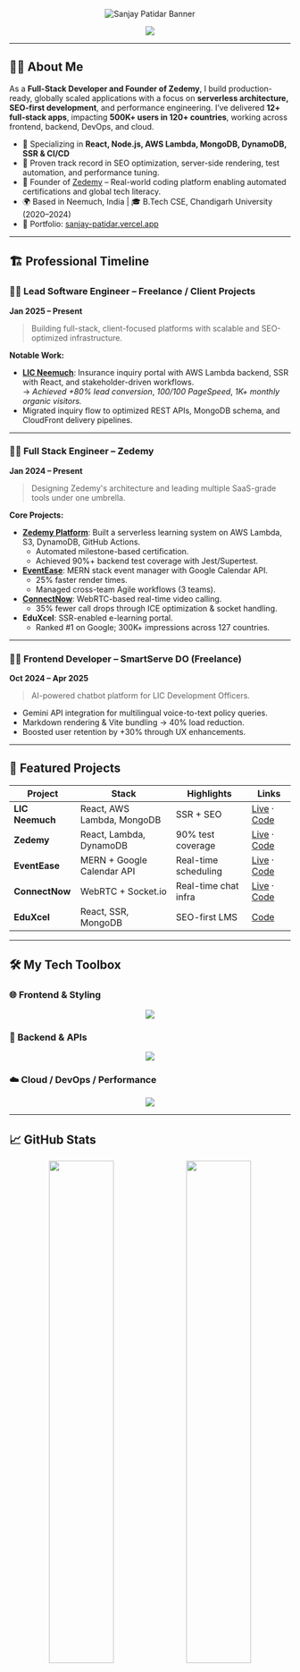 <p align="center">
  <img src="https://capsule-render.vercel.app/api?type=waving&color=0E75B6&height=120&section=header&text=Sanjay%20Patidar&fontSize=40&fontColor=FFFFFF" alt="Sanjay Patidar Banner" />
</p>

<div align="center">

<img src="https://readme-typing-svg.herokuapp.com?font=Fira+Code&size=22&duration=2000&pause=1000&color=0E75B6&center=true&vCenter=true&width=1000&lines=Full+Stack+Engineer+%7C+Serverless+Architect+%7C+Zedemy+Founder;Building+Modern+Web+Infrastructure+at+Scale;React.js+%7C+Node.js+%7C+AWS+%7C+DynamoDB+%7C+MongoDB+%7C+SEO+%7C+CI%2FCD" />

</div>

---

## 👨‍💻 About Me

As a **Full-Stack Developer and Founder of Zedemy**, I build production-ready, globally scaled applications with a focus on **serverless architecture, SEO-first development**, and performance engineering. I’ve delivered **12+ full-stack apps**, impacting **500K+ users in 120+ countries**, working across frontend, backend, DevOps, and cloud.

- 🎯 Specializing in **React, Node.js, AWS Lambda, MongoDB, DynamoDB, SSR & CI/CD**
- 🧠 Proven track record in SEO optimization, server-side rendering, test automation, and performance tuning.
- 🔧 Founder of [Zedemy](https://zedemy.vercel.app) – Real-world coding platform enabling automated certifications and global tech literacy.
- 🌍 Based in Neemuch, India | 🎓 B.Tech CSE, Chandigarh University (2020–2024)
- 📌 Portfolio: [sanjay-patidar.vercel.app](https://sanjay-patidar.vercel.app)

---

## 🏗️ Professional Timeline

### 🧑‍💼 **Lead Software Engineer – Freelance / Client Projects**  
**Jan 2025 – Present**

> Building full-stack, client-focused platforms with scalable and SEO-optimized infrastructure.

**Notable Work:**
- [**LIC Neemuch**](https://licneemuch.space): Insurance inquiry portal with AWS Lambda backend, SSR with React, and stakeholder-driven workflows.  
  → *Achieved +80% lead conversion*, *100/100 PageSpeed*, *1K+ monthly organic visitors.*
- Migrated inquiry flow to optimized REST APIs, MongoDB schema, and CloudFront delivery pipelines.

---

### 🧑‍💼 **Full Stack Engineer – Zedemy**  
**Jan 2024 – Present**

> Designing Zedemy's architecture and leading multiple SaaS-grade tools under one umbrella.

**Core Projects:**
- **[Zedemy Platform](https://zedemy.vercel.app)**: Built a serverless learning system on AWS Lambda, S3, DynamoDB, GitHub Actions.
  - Automated milestone-based certification.
  - Achieved 90%+ backend test coverage with Jest/Supertest.
- **[EventEase](https://eventunified.vercel.app)**: MERN stack event manager with Google Calendar API.
  - 25% faster render times.
  - Managed cross-team Agile workflows (3 teams).
- **[ConnectNow](https://connectnow.vercel.app)**: WebRTC-based real-time video calling.
  - 35% fewer call drops through ICE optimization & socket handling.
- **EduXcel**: SSR-enabled e-learning portal.
  - Ranked #1 on Google; 300K+ impressions across 127 countries.

---

### 🧑‍💼 **Frontend Developer – SmartServe DO (Freelance)**  
**Oct 2024 – Apr 2025**

> AI-powered chatbot platform for LIC Development Officers.

- Gemini API integration for multilingual voice-to-text policy queries.
- Markdown rendering & Vite bundling → 40% load reduction.
- Boosted user retention by +30% through UX enhancements.

---

## 💼 Featured Projects

| Project | Stack | Highlights | Links |
|--------|-------|------------|-------|
| **LIC Neemuch** | React, AWS Lambda, MongoDB | SSR + SEO | [Live](https://licneemuch.space) · [Code](https://github.com/hello-developer-sanjay/LicNeemuch) |
| **Zedemy** | React, Lambda, DynamoDB | 90% test coverage | [Live](https://zedemy.vercel.app) · [Code](https://github.com/hello-developer-sanjay/Zedemy) |
| **EventEase** | MERN + Google Calendar API | Real-time scheduling | [Live](https://eventunified.vercel.app) · [Code](https://github.com/hello-developer-sanjay/EventEase) |
| **ConnectNow** | WebRTC + Socket.io | Real-time chat infra | [Live](https://connectnow.vercel.app) · [Code](https://github.com/hello-developer-sanjay/ConnectNow-frontend) |
| **EduXcel** | React, SSR, MongoDB | SEO-first LMS | [Code](https://github.com/hello-developer-sanjay/EduXcel) |

---

## 🛠️ My Tech Toolbox

### 🌐 Frontend & Styling
<p align="center">
  <img src="https://skillicons.dev/icons?i=react,tailwind,vite,redux,html,css,js"/>
</p>

### 🔧 Backend & APIs
<p align="center">
  <img src="https://skillicons.dev/icons?i=nodejs,express,mongodb,dynamodb,graphql,socketio"/>
</p>

### ☁️ Cloud / DevOps / Performance
<p align="center">
  <img src="https://skillicons.dev/icons?i=aws,lambda,cloudflare,s3,vercel,githubactions"/>
</p>

---

## 📈 GitHub Stats

<p align="center">
  <img src="https://github-readme-stats.vercel.app/api?username=hello-developer-sanjay&show_icons=true&theme=tokyonight&hide_border=true" width="48%" />
  <img src="https://github-readme-streak-stats.herokuapp.com?user=hello-developer-sanjay&theme=tokyonight&hide_border=true" width="48%" />
</p>

<p align="center">
  <img src="https://github-readme-stats.vercel.app/api/top-langs/?username=hello-developer-sanjay&layout=compact&theme=tokyonight&hide_border=true" width="50%"/>
</p>

---

## 📝 Latest Blog Posts

Here are some tutorials and tech insights I’ve written on Zedemy:

- 📘 [Why Beginners Should Learn React in 2025](https://zedemy.vercel.app/post/why-should-beginners-learn-react-in-2025)
- ⚡ [React vs Vanilla JavaScript: A Deep Comparison](https://zedemy.vercel.app/post/react-vs-vanilla-javascript-comparisondifferences-guide2025)
- 🔧 [How to Setup React: Vite vs CRA vs Parcel](https://zedemy.vercel.app/post/how-to-build-react-setup-vite-cra-parcel-easy-guide2025)

📚 More @ [Zedemy Blog](https://zedemy.vercel.app/explore)

---

## 📬 Reach Out

If you’re building the future or hiring passionate developers who ship products:

- 📧 **Email:** [sanjaypatidar.engineer@gmail.com](mailto:sanjaypatidar.engineer@gmail.com)
- 🌐 **Portfolio:** [sanjay-patidar.vercel.app](https://sanjay-patidar.vercel.app)
- 🔗 **LinkedIn:** [linkedin.com/in/sanjay-patidar](https://linkedin.com/in/sanjay-patidar)
- 📄 **Resume:** [View Resume](https://sanjay-patidar.vercel.app/resume)

<p align="center">
  <img src="https://capsule-render.vercel.app/api?type=waving&color=0E75B6&height=120&section=footer" />
</p>
